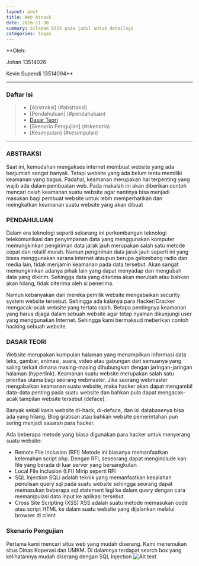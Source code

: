 ```yaml
---
layout: post
title: Web Attack
date: 2016-11-30
summary: Silakan klik pada judul untuk detailnya
categories: tugas
---
```



**Oleh: 

Johan 13514026

Kevin Supendi 13514094**

---------------

### Daftar Isi

>* [Abstraksi] (#abstraksi)
>* [Pendahuluan] (#pendahuluan)
>* [Dasar Teori](#dasar)
>* [Skenario Pengujian] (#skenario)
>* [Kesimpulan] (#kesimpulan)

---------------


### <a name="abstraksi"></a>**ABSTRAKSI**
Saat ini, kemudahan mengakses internet membuat website yang ada berjumlah sangat banyak. Tetapi website yang ada belum tentu memiliki keamanan yang bagus. Padahal, keamanan merupakan hal terpenting yang wajib ada dalam pembuatan web. Pada makalah ini akan diberikan contoh mencari celah keamanan suatu website agar nantinya bisa menjadi masukan bagi pembuat website untuk lebih memperhatikan dan meingkatkan keamanan suatu website yang akan dibuat

### <a name="pendahuluan"></a>**PENDAHULUAN**
Dalam era teknologi seperti sekarang ini perkembangan teknologi telekomunikasi dan penyimpanan data yang menggunakan komputer memungkinkan pengiriman data jarak jauh  merupakan salah satu metode cepat dan relatif murah. Namun pengiriman data jarak jauh seperti ini yang biasa menggunakan sarana internet ataupun berupa gelombang radio dan media lain, tidak menjamin keamanan pada data tersebut. Akan sangat memungkinkan adanya pihak lain yang dapat menyadap dan mengubah data yang dikirim. Sehingga data yang diterima akan merubah atau bahkan akan hilang, tidak diterima oleh si penerima.

Namun kebanyakan dari mereka pemilik website mengabaikan security system website tersebut. Sehingga ada kalanya para Hacker/Cracker mengacak-acak website yang tertata rapih. Betapa pentingnya keamanan yang harus dijaga dalam sebuah website agar tetap nyaman dikunjungi user yang menggunakan Internet. Sehingga kami bermaksud meberikan contoh hacking sebuah website.

### <a name="dasar"></a>**DASAR TEORI**
Website merupakan kumpulan halaman yang menampilkan informasi data teks, gambar, animasi, suara, video atau gabungan dari semuanya yang saling terkait dimana masing-masing dihubungkan dengan jaringan-jaringan halaman (hyperlink). Keamanan suatu website merupakan salah satu prioritas utama bagi seorang webmaster. Jika seorang webmaster mengabaikan keamanan suatu website, maka hacker akan dapat mengambil data-data penting pada suatu website dan bahkan pula dapat mengacak-acak tampilan website tersebut (deface). 

Banyak sekali kasis website di-hack, di-deface, dan isi databasenya bisa ada yang hilang. Blog gratisan atau bahkan website pemerintahan pun sering menjadi sasaran para hacker. 

Ada beberapa metode yang biasa digunakan para hacker untuk menyerang suatu website:
* Remote File Inclusion (RFI)
Metode ini biasanya memanfaatkan kelemahan script php. Dengan RFI, seseorang dapat menginclude kan file yang berada di luar server yang bersangkutan
* Local File Inclusion (LFI)
Mirip seperti RFI
* SQL Injection
SQLi adalah teknik yang memanfaatkan kesalahan penulisan query sql pada suatu website sehingga seorang dapat memasukan beberapa sql statement lagi ke dalam query dengan cara memanipulasi data input ke aplikasi tersebut.
* Cross Site Scripting (XSS)
XSS adalah suatu metode memasukan code atau script HTML ke dalam suatu website yang dijalankan melalui browser di client

### <a name="skenario"></a> **Skenario Pengujian**
Pertama kami mencari situs web yang mudah diserang. Kami menemukan situs Dinas Koperasi dan UMKM. Di dalamnya terdapat search box yang kelihatannya mudah diserang dengan SQL Injection
![Alt text](https://raw.githubusercontent.com/Johansentosa/Tugas-quiz-IF3130-Web-Attack/images/home.png "http://infokumkm.surakarta.go.id/home.php")

